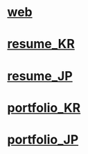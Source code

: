 # [web](https://mina0502.github.io/web/index.html)
# [resume_KR](https://mina0502.github.io/web/resume.html)
# [resume_JP](https://mina0502.github.io/web/resume_jp.html)
# [portfolio_KR](https://mina0502.github.io/web/portfolio_kr.html)
# [portfolio_JP](https://mina0502.github.io/web/portfolio_jp.html)
